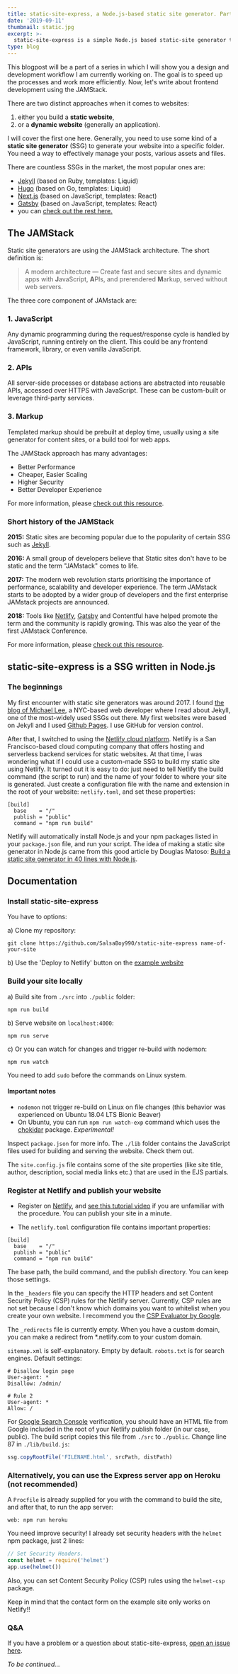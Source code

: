 ```yaml
---
title: static-site-express, a Node.js-based static site generator. Part 1
date: '2019-09-11'
thumbnail: static.jpg
excerpt: >-
  static-site-express is a simple Node.js based static-site generator that uses EJS and Markdown. You can deploy your static site to the Netlify or to the Heroku cloud platform.
type: blog
---
```


This blogpost will be a part of a series in which I will show you a design and development workflow I am currently working on. The goal is to speed up the processes and work more efficiently. Now, let's write about frontend development using the JAMStack.

There are two distinct approaches when it comes to websites:

1. either you build a **static website**,
2. or a **dynamic website** (generally an application).

I will cover the first one here. Generally, you need to use some kind of a **static site generator** (SSG) to generate your website into a specific folder. You need a way to effectively manage your posts, various assets and files.

There are countless SSGs in the market, the most popular ones are:

- [Jekyll](https://jekyllrb.com/) (based on Ruby, templates: Liquid)
- [Hugo](https://gohugo.io/) (based on Go, templates: Liquid)
- [Next.js](https://nextjs.org/) (based on JavaScript, templates: React)
- [Gatsby](https://www.gatsbyjs.org/) (based on JavaScript, templates: React)
- you can [check out the rest here.](https://www.staticgen.com/)

## The JAMStack

Static site generators are using the JAMStack architecture. The short definition is:

> A modern architecture —
Create fast and secure sites and dynamic apps with **J**avaScript, **A**PIs, and prerendered **M**arkup, served without web servers.

The three core component of JAMstack are:

### 1. JavaScript
Any dynamic programming during the request/response cycle is handled by JavaScript, running entirely on the client. This could be any frontend framework, library, or even vanilla JavaScript.

### 2. APIs
All server-side processes or database actions are abstracted into reusable APIs, accessed over HTTPS with JavaScript. These can be custom-built or leverage third-party services.

### 3. Markup
Templated markup should be prebuilt at deploy time, usually using a site generator for content sites, or a build tool for web apps.

The JAMStack approach has many advantages:
- Better Performance
- Cheaper, Easier Scaling
- Higher Security
- Better Developer Experience

For more information, please [check out this resource](https://jamstack.org/).

### Short history of the JAMStack

**2015:**
Static sites are becoming popular due to the popularity of certain SSG such as [Jekyll](https://jekyllrb.com/).

**2016:**
A small group of developers believe that Static sites don't have to be static and the term "JAMstack" comes to life.

**2017:**
The modern web revolution starts prioritising the importance of performance, scalability and developer experience. The term JAMstack starts to be adopted by a wider group of developers and the first enterprise JAMstack projects are announced.

**2018:**
Tools like [Netlify](https://www.netlify.com/), [Gatsby](https://www.gatsbyjs.org/) and Contentful have helped promote the term and the community is rapidly growing. This was also the year of the first JAMstack Conference.

For more information, please [check out this resource](https://jamstack.wtf/).

## static-site-express is a SSG written in Node.js

### The beginnings
My first encounter with static site generators was around 2017. I found [the blog of Michael Lee](https://michaelsoolee.com/jekyll-field-guide/), a NYC-based web developer where I read about Jekyll, one of the most-widely used SSGs out there. My first websites were based on Jekyll and I used [Github Pages](https://pages.github.com/). I use GitHub for version control.

After that, I switched to using the [Netlify cloud platform](https://www.netlify.com/). Netlify is a San Francisco-based cloud computing company that offers hosting and serverless backend services for static websites. At that time, I was wondering what if I could use a custom-made SSG to build my static site using Netlify. It turned out it is easy to do: just need to tell Netlify the build command (the script to run) and the name of your folder to where your site is generated. Just create a configuration file with the name and extension in the root of your website: `netlify.toml`, and set these properties:

````
[build]
  base    = "/"
  publish = "public"
  command = "npm run build"
````
Netlify will automatically install Node.js and your npm packages listed in your `package.json` file, and run your script. The idea of making a static site generator in Node.js came from this good article by Douglas Matoso: [Build a static site generator in 40 lines with Node.js](https://medium.com/douglas-matoso-english/build-static-site-generator-nodejs-8969ebe34b22).


## Documentation


### Install static-site-express

You have to options:

a) Clone my repository:

````raw
git clone https://github.com/SalsaBoy990/static-site-express name-of-your-site
````

b) Use the 'Deploy to Netlify' button on the [example website](https://static-site-express.netlify.com/)


### Build your site locally

a) Build site from `./src` into `./public` folder:

````raw
npm run build
````

b) Serve website on `localhost:4000`:

````raw
npm run serve
````

c) Or you can watch for changes and trigger re-build with nodemon:

````raw
npm run watch
````

You need to add `sudo` before the commands on Linux system.

#### Important notes

- `nodemon` not trigger re-build on Linux on file changes (this behavior was experienced on Ubuntu 18.04 LTS Bionic Beaver)
- On Ubuntu, you can run `npm run watch-exp` command which uses the [chokidar](https://github.com/paulmillr/chokidar) package. *Experimental!*

Inspect `package.json` for more info. The `./lib` folder contains the JavaScript files used for building and serving the website. Check them out.

The `site.config.js` file contains some of the site properties (like site title, author, description, social media links etc.) that are used in the EJS partials.


### Register at Netlify and publish your website

- Register on [Netlify](https://www.netlify.com/), and [see this tutorial video](https://www.netlify.com/docs/continuous-deployment/) if you are unfamiliar with the procedure. You can publish your site in a minute.

- The `netlify.toml` configuration file contains important properties:

````raw
[build]
  base    = "/"
  publish = "public"
  command = "npm run build"
````

The base path, the build command, and the publish directory. You can keep those settings.

In the `_headers` file you can specify the HTTP headers and set Content Security Policy (CSP) rules for the Netlify server. Currently, CSP rules are not set because I don't know which domains you want to whitelist when you create your own website. I recommend you the [CSP Evaluator by Google](https://csp-evaluator.withgoogle.com/).

The `_redirects` file is currently empty. When you have a custom domain, you can make a redirect from *.netlify.com to your custom domain.

`sitemap.xml` is self-explanatory. Empty by default.
`robots.txt` is for search engines. Default settings:

```raw
# Disallow login page
User-agent: *
Disallow: /admin/

# Rule 2
User-agent: *
Allow: /
````

For [Google Search Console](https://search.google.com/search-console/about) verification, you should have an HTML file from Google included in the root of your Netlify publish folder (in our case, public). The build script copies this file from `./src` to `./public`. Change line 87 in `./lib/build.js`: 

````javascript
ssg.copyRootFile('FILENAME.html', srcPath, distPath)
````

### Alternatively, you can use the Express server app on Heroku (not recommended)

A `Procfile` is already supplied for you with the command to build the site, and after that, to run the app server:

````raw
web: npm run heroku
````

You need improve security! I already set security headers with the `helmet` npm package, just 2 lines:

````javascript
// Set Security Headers.
const helmet = require('helmet')
app.use(helmet())
````

Also, you can set Content Security Policy (CSP) rules using the `helmet-csp` package.

Keep in mind that the contact form on the example site only works on Netlify!!

### Q&A

If you have a problem or a question about static-site-express, [open an issue here](https://github.com/SalsaBoy990/static-site-express/issues).


*To be continued...*


